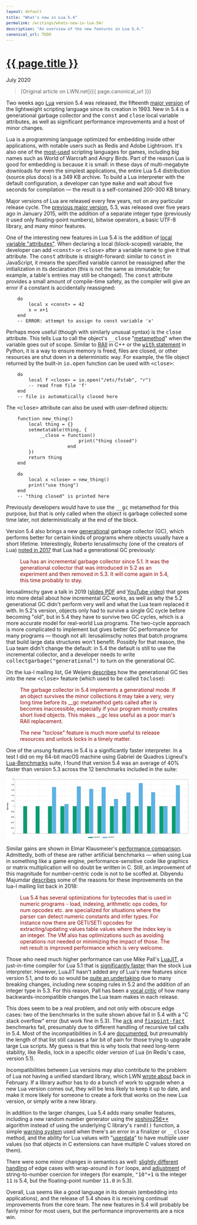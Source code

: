 ```yaml
---
layout: default
title: "What's new in Lua 5.4"
permalink: /writings/whats-new-in-lua-54/
description: "An overview of the new features in Lua 5.4."
canonical_url: TODO
---
```

<h1><a href="{{ page.permalink }}">{{ page.title }}</a></h1>
<p class="subtitle">July 2020</p>

> [Original article on LWN.net]({{ page.canonical_url }})

<style>
DIV.BigQuote {
    font-style: normal;
    font-weight: normal;
    color: darkred;
    background-color: white;
    margin-left: 1cm;
    margin-right: 1cm;
}
pre {
    font-size: 90%;
    word-spacing: 0;
}
span {
    color: darkred;
}
</style>


<p>Two weeks ago <a href="https://www.lua.org/">Lua</a> version 5.4 was released, the fifteenth <a href="https://www.lua.org/versions.html">major version</a> of the lightweight scripting language since its creation in 1993. New in 5.4 is a generational garbage collector and the <tt>const</tt> and <tt>close</tt> local variable attributes, as well as significant performance improvements and a host of minor changes.</p>

<p>Lua is a programming language optimized for embedding inside other applications, with notable users such as Redis and Adobe Lightroom. It's also one of the <a href="http://www.satori.org/2009/03/the-engine-survey-general-results/">most-used</a> scripting languages for games, including big names such as World of Warcraft and Angry Birds. Part of the reason Lua is good for embedding is because it is small: in these days of multi-megabyte downloads for even the simplest applications, the entire Lua 5.4 distribution (source plus docs) is a 349 KB archive. To build a Lua interpreter with the default configuration, a developer can type <tt>make</tt> and wait about five seconds for compilation &mdash; the result is a self-contained 200-300 KB binary.</p>

<p>Major versions of Lua are released every few years, not on any particular release cycle. The <a href="https://www.lua.org/manual/5.3/readme.html#changes">previous major version</a>, 5.3, was released over five years ago in January 2015, with the addition of a separate integer type (previously it used only floating-point numbers), bitwise operators, a basic UTF-8 library, and many minor features.</p>

<p>One of the interesting new features in Lua 5.4 is the addition of <a href="https://www.lua.org/manual/5.4/manual.html#3.3.7">local variable "attributes"</a>. When declaring a local (block-scoped) variable, the developer can add <tt>&lt;const&gt;</tt> or <tt>&lt;close&gt;</tt> after a variable name to give it that attribute. The <tt>const</tt> attribute is straight-forward: similar to <tt>const</tt> in JavaScript, it means the specified variable cannot be reassigned after the initialization in its declaration (this is not the same as immutable; for example, a table's entries may still be changed). The <tt>const</tt> attribute provides a small amount of compile-time safety, as the compiler will give an error if a constant is accidentally reassigned:</p>

<pre>
    do
        local x &lt;const&gt; = 42
        x = x+1
    end
    -- ERROR: attempt to assign to const variable 'x'
</pre>

<p>Perhaps more useful (though with similarly unusual syntax) is the <tt>close</tt> attribute. This tells Lua to call the object's <tt>__close</tt> "<a href="https://www.lua.org/manual/5.4/manual.html#2.4">metamethod</a>" when the variable goes out of scope. Similar to <a href="https://en.wikipedia.org/wiki/Resource_acquisition_is_initialization">RAII</a> in C++ or the <a href="https://docs.python.org/3/reference/compound_stmts.html#with"><tt>with</tt> statement</a> in Python, it is a way to ensure memory is freed, files are closed, or other resources are shut down in a deterministic way. For example, the file object returned by the built-in <tt>io.open</tt> function can be used with <tt>&lt;close&gt;</tt>:</p>

<pre>
    do
        local f &lt;close&gt; = io.open("/etc/fstab", "r")
        -- read from file 'f'
    end
    -- file is automatically closed here
</pre>

<p>The <tt>&lt;close&gt;</tt> attribute can also be used with user-defined objects:</p>

<pre>
    function new_thing()
        local thing = {}
        setmetatable(thing, {
            __close = function()
                          print("thing closed")
                      end
        })
        return thing
    end

    do
        local x &lt;close&gt; = new_thing()
        print("use thing")
    end
    -- "thing closed" is printed here
</pre>

<p>Previously developers would have to use the <tt>__gc</tt> metamethod for this purpose, but that is only called when the object is garbage collected some time later, not deterministically at the end of the block.</p>

<p>Version 5.4 also brings a new <a href="http://www.lua.org/manual/5.4/manual.html#2.5.2">generational</a> garbage collector (GC), which performs better for certain kinds of programs where objects usually have a short lifetime. Interestingly, Roberto Ierusalimschy (one of the creators of Lua) <a href="http://lua-users.org/lists/lua-l/2017-10/msg00113.html">noted in 2017</a> that Lua had a generational GC previously:</p>

<div class="BigQuote">
<p>Lua has an incremental garbage collector since 5.1. It was the
generational collector that was introduced in 5.2 as an experiment and
then removed in 5.3. It will come again in 5.4, this time probably to
stay.</p>
</div>

<p>Ierusalimschy gave a talk in 2019 (<a href="https://www.lua.org/wshop18/Ierusalimschy.pdf">slides PDF</a> and <a href="https://www.youtube.com/watch?v=wGizKsOJQuE">YouTube video</a>) that goes into more detail about how incremental GC works, as well as why the 5.2 generational GC didn't perform very well and what the Lua team replaced it with. In 5.2's version, objects only had to survive a single GC cycle before becoming "old", but in 5.4 they have to survive two GC cycles, which is a more accurate model for real-world Lua programs. The two-cycle approach is more complicated to implement but gives better GC performance for many programs &mdash; though not all: Ierusalimschy notes that batch programs that build large data structures won't benefit. Possibly for that reason, the Lua team didn't change the default: in 5.4 the default is still to use the incremental collector, and a developer needs to write <tt>collectgarbage("generational")</tt> to turn on the generational GC.</p>

<p>On the lua-l mailing list, Gé Weijers <a href="http://lua-users.org/lists/lua-l/2019-06/msg00169.html">describes</a> how the generational GC ties into the new <tt>&lt;close&gt;</tt> feature (which used to be called <tt>toclose</tt>):</p>

<div class="BigQuote">
<p>The garbage collector in 5.4 implements a generational mode. If an object survives the minor collections it may take a very, very long time before its __gc metamethod gets called after is becomes inaccessible, especially if your program mostly creates short lived objects. This makes __gc less useful as a poor man's RAII replacement.</p>
<p>The new "toclose" feature is much more useful to release resources and unlock locks in a timely matter.</p>
</div>

<p>One of the unsung features in 5.4 is a significantly faster interpreter. In a test I did on my 64-bit macOS machine using Gabriel de Quadros Ligneul's <a href="https://github.com/gligneul/Lua-Benchmarks">Lua-Benchmarks</a> suite, I found that version 5.4 was an average of 40% faster than version 5.3 across the 12 benchmarks included in the suite:</p>

<img src="/images/lua-54-benchmark.png">

<p>Similar gains are shown in Elmar Klausmeier's <a href="https://eklausmeier.wordpress.com/2020/05/14/performance-comparison-pallene-vs-lua-5-1-5-2-5-3-5-4-vs-c/">performance comparison</a>. Admittedly, both of these are rather artificial benchmarks &mdash; when using Lua in something like a game engine, performance-sensitive code like graphics or matrix multiplication will no doubt be written in C. Still, an improvement of this magnitude for number-centric code is not to be scoffed at. Dibyendu Majumdar <a href="http://lua-users.org/lists/lua-l/2018-03/msg00404.html">describes</a> some of the reasons for these improvements on the lua-l mailing list back in 2018:</p>

<div class="BigQuote">
<p>Lua 5.4 has several optimizations for bytecodes that is used in
numeric programs - load, indexing, arithmetic ops codes, for num
opcodes etc. are specialized for situations where the parser can
detect numeric constants and infer types. For instance now there are
GETI/SETI opcodes for extracting/updating values table values where
the index key is an integer. The VM also has optimizations such as
avoiding operations not needed or minimizing the impact of those. The
net result is improved performance which is very welcome.</p>
</div>

<p>Those who need much higher performance can use Mike Pall's <a href="https://luajit.org/">LuaJIT</a>, a just-in-time compiler for Lua 5.1 that is <a href="https://luajit.org/performance_arm.html">significantly faster</a> than the stock Lua interpreter. However, LuaJIT hasn't added any of Lua's new features since version 5.1, and to do so would be <a href="https://news.ycombinator.com/item?id=9985074">quite an undertaking</a> due to many breaking changes, including new scoping rules in 5.2 and the addition of an integer type in 5.3. For this reason, Pall has been a <a href="https://www.freelists.org/post/luajit/Port-bitop-to-53,1">vocal critic</a> of how many backwards-incompatible changes the Lua team makes in each release.</p>

<p>This does seem to be a real problem, and not only with obscure edge cases: two of the benchmarks in the suite shown above fail in 5.4 with a "C stack overflow" error (but work fine in 5.3). The <tt><a href="https://github.com/gligneul/Lua-Benchmarks/blob/master/ack.lua">ack</a></tt> and <tt><a href="https://github.com/gligneul/Lua-Benchmarks/blob/master/fixpoint-fact.lua">fixpoint-fact</a></tt> benchmarks fail, presumably due to different handling of recursive tail calls in 5.4. Most of the incompatibilities in 5.4 are <a href="https://www.lua.org/manual/5.4/manual.html#8">documented</a>, but presumably the length of that list still causes a fair bit of pain for those trying to upgrade large Lua scripts. My guess is that this is why tools that need long-term stability, like Redis, lock in a specific older version of Lua (in Redis's case, version 5.1).</p>

<p>Incompatibilities between Lua versions may also contribute to the problem of Lua not having a unified standard library, which LWN <a href="https://lwn.net/Articles/812122/">wrote about</a> back in February. If a library author has to do a bunch of work to upgrade when a new Lua version comes out, they will be less likely to keep it up to date, and make it more likely for someone to create a fork that works on the new Lua version, or simply write a new library.</p>

<p>In addition to the larger changes, Lua 5.4 adds many smaller features, including a new random number generator using the <a href="https://en.wikipedia.org/wiki/Xorshift#xoshiro256**">xoshiro256**</a> algorithm instead of using the underlying C library's <tt>rand()</tt> function, a simple <a href="https://www.lua.org/manual/5.4/manual.html#pdf-warn">warning system</a> used when there's an error in a finalizer or <tt>__close</tt> method, and the ability for Lua values with "<a href="https://www.lua.org/manual/5.4/manual.html#2.1">userdata</a>" to have multiple user values (so that objects in C extensions can have multiple C values stored on them).</p>

<p>There were some minor changes in semantics as well: <a href="https://github.com/pallene-lang/pallene/issues/170">slightly different handling</a> of edge cases with wrap-around in <tt>for</tt> loops, and <a href="http://lua-users.org/lists/lua-l/2018-01/msg00020.html">adjustment</a> of string-to-number coercion for integers (for example, <tt>"10"+1</tt> is the integer <tt>11</tt> is 5.4, but the floating-point number <tt>11.0</tt> in 5.3).</p>

<p>Overall, Lua seems like a good language in its domain (embedding into applications), and the release of 5.4 shows it is receiving continual improvements from the core team. The new features in 5.4 will probably be fairly minor for most users, but the performance improvements are a nice win.</p>

